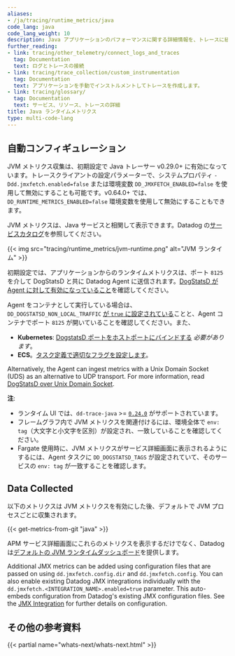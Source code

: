 ```yaml
---
aliases:
- /ja/tracing/runtime_metrics/java
code_lang: java
code_lang_weight: 10
description: Java アプリケーションのパフォーマンスに関する詳細情報を、トレースに紐づくランタイムメトリクスと共に取得します。
further_reading:
- link: tracing/other_telemetry/connect_logs_and_traces
  tag: Documentation
  text: ログとトレースの接続
- link: tracing/trace_collection/custom_instrumentation
  tag: Documentation
  text: アプリケーションを手動でインストルメントしてトレースを作成します。
- link: tracing/glossary/
  tag: Documentation
  text: サービス、リソース、トレースの詳細
title: Java ランタイムメトリクス
type: multi-code-lang
---
```


## 自動コンフィギュレーション

JVM メトリクス収集は、初期設定で Java トレーサー v0.29.0+ に有効になっています。トレースクライアントの設定パラメーターで、システムプロパティ `-Ddd.jmxfetch.enabled=false` または環境変数 `DD_JMXFETCH_ENABLED=false` を使用して無効にすることも可能です。v0.64.0+ では、`DD_RUNTIME_METRICS_ENABLED=false` 環境変数を使用して無効にすることもできます。

JVM メトリクスは、Java サービスと相関して表示できます。Datadog の[サービスカタログ][1]を参照してください。

{{< img src="tracing/runtime_metrics/jvm-runtime.png" alt="JVM ランタイム" >}}

初期設定では、アプリケーションからのランタイムメトリクスは、ポート `8125` を介して DogStatsD と共に Datadog Agent に送信されます。[DogStatsD が Agent に対して有効になっていること][2]を確認してください。

Agent をコンテナとして実行している場合は、`DD_DOGSTATSD_NON_LOCAL_TRAFFIC` [が `true` に設定されている][3]ことと、Agent コンテナでポート `8125` が開いていることを確認してください。また、

- **Kubernetes**: [DogstatsD ポートをホストポートにバインドする][4] _必要があります_。
- **ECS**。[タスク定義で適切なフラグを設定します][5]。

Alternatively, the Agent can ingest metrics with a Unix Domain Socket (UDS) as an alternative to UDP transport. For more information, read [DogStatsD over Unix Domain Socket][9].

**注**:

- ランタイム UI では、`dd-trace-java` >= [`0.24.0`][6] がサポートされています。
- フレームグラフ内で JVM メトリクスを関連付けるには、環境全体で `env: tag`（大文字と小文字を区別）が設定され、一致していることを確認してください。
- Fargate 使用時に、JVM メトリクスがサービス詳細画面に表示されるようにするには、Agent タスクに `DD_DOGSTATSD_TAGS` が設定されていて、そのサービスの `env: tag` が一致することを確認します。

## Data Collected

以下のメトリクスは JVM メトリクスを有効にした後、デフォルトで JVM プロセスごとに収集されます。

{{< get-metrics-from-git "java" >}}

APM サービス詳細画面にこれらのメトリクスを表示するだけでなく、Datadog は[デフォルトの JVM ランタイムダッシュボード][7]を提供します。

Additional JMX metrics can be added using configuration files that are passed on using `dd.jmxfetch.config.dir` and `dd.jmxfetch.config`. You can also enable existing Datadog JMX integrations individually with the `dd.jmxfetch.<INTEGRATION_NAME>.enabled=true` parameter. This auto-embeds configuration from Datadog's existing JMX configuration files. See the [JMX Integration][8] for further details on configuration.

## その他の参考資料

{{< partial name="whats-next/whats-next.html" >}}

[1]: https://app.datadoghq.com/services
[2]: /ja/developers/dogstatsd/#setup
[3]: /ja/agent/docker/#dogstatsd-custom-metrics
[4]: /ja/developers/dogstatsd/?tab=kubernetes#agent
[5]: /ja/agent/amazon_ecs/#create-an-ecs-task
[6]: https://github.com/DataDog/dd-trace-java/releases/tag/v0.24.0
[7]: https://app.datadoghq.com/dash/integration/256/jvm-runtime-metrics
[8]: /ja/integrations/java/#configuration
[9]: /ja/developers/dogstatsd/unix_socket/
